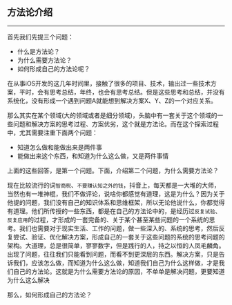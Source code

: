## 方法论介绍

------

首先我们先提三个问题：

- 什么是方法论？
- 为什么需要方法论？
- 如何形成自己的方法论呢？

在从事iOS开发的这几年时间里，接触了很多的项目、技术，输出过一些技术方案，平时，会有思考总结，年终，也会有思考总结。但是这些思考和总结，并没有系统化，没有形成一个遇到问题A就能想到解决方案X、Y、Z的一个对应关系。

那么其实在某个领域(大的领域或者是细分领域)，头脑中有一套关于这个领域的一些问题和解决方案的思考过程、方案优劣，这个就是方法论。而在这个探索过程中，尤其需要注重下面两个问题：

- 知道怎么做和能做出来是两件事
- 能做出来这个东西，和知道为什么这么做，又是两件事情

上面的这些回答，是第一个问题。下面，介绍第二个问题，为什么需要方法论？

现在比较流行的词`智商税`、`不要赚认知之外的钱`，抖音上，每天都是一大堆的大师，当然也有一堆神棍，我们不做评论，说啥你都感觉有道理，这是为什么？因为关于他提的问题，我们没有自己的知识体系和思维框架，所以无论他说什么，你都觉得有道理。他们所传授的一些东西，都是在自己的方法论中的，是经历过`反复试验`、`反复应用`的过程，才形成的一套完备的、关于某个甚至某些问题的一个系统的思考。我们也需要对于现实生活、工作的问题，做一些深入的、系统的思考，然后反复尝试、验证、优化解决方案，形成自己的一套关于这些问题的系统的思考问题的架构。大道理，总是很简单，寥寥数字，但是践行的人，持之以恒的人凤毛麟角。出现了问题，往往我们只能看到问题，而看不到更深层的东西。解决方案，只是告诉我们，应该怎么做，而知道为什么这么做，知道我们自己为什么这样做，才是我们自己的方法论。这就是为什么需要方法论的原因，不单单是解决问题，更要知道为什么这么解决

那么，如何形成自己的方法论？

